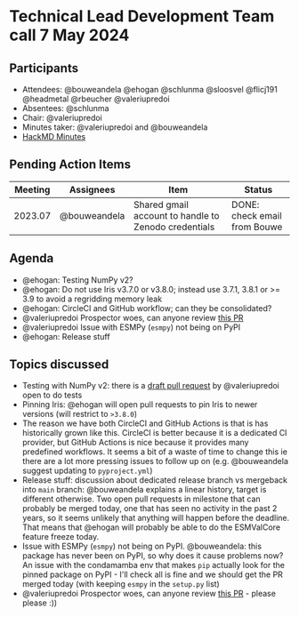 # Technical Lead Development Team call 7 May 2024

## Participants
- Attendees: @bouweandela @ehogan @schlunma @sloosvel @flicj191 @headmetal @rbeucher @valeriupredoi
- Absentees: @schlunma
- Chair: @valeriupredoi
- Minutes taker: @valeriupredoi and @bouweandela
- [HackMD Minutes](https://hackmd.io/VceghTxTT5-qgYMkV4pAyA?both)

## Pending Action Items
| Meeting | Assignees | Item | Status |
|-|-|-|-|
|2023.07|@bouweandela|Shared gmail account to handle to Zenodo credentials|DONE: check email from Bouwe|
   
## Agenda

- @ehogan: Testing NumPy v2?
- @ehogan: Do not use Iris v3.7.0 or v3.8.0; instead use 3.7.1, 3.8.1 or >= 3.9 to avoid a regridding memory leak
- @ehogan: CircleCI and GitHub workflow; can they be consolidated?
- @valeriupredoi Prospector woes, can anyone review [this PR](https://github.com/landscapeio/prospector/pull/658)
- @valeriupredoi Issue with ESMPy (`esmpy`) not being on PyPI
- @ehogan: Release stuff

## Topics discussed

- Testing with NumPy v2: there is a [draft pull request](https://github.com/ESMValGroup/ESMValCore/pull/2395) by @valeriupredoi open to do tests
- Pinning Iris: @ehogan will open pull requests to pin Iris to newer versions (will restrict to `>3.8.0`)
- The reason we have both CircleCI and GitHub Actions is that is has historically grown like this. CircleCI is better because it is a dedicated CI provider, but GitHub Actions is nice because it provides many predefined workflows. It seems a bit of a waste of time to change this ie there are a lot more pressing issues to follow up on (e.g. @bouweandela suggest updating to `pyproject.yml`)
- Release stuff: discussion about dedicated release branch vs mergeback into `main` branch: @bouweandela explains a linear history, target is different otherwise. Two open pull requests in milestone that can probably be merged today, one that has seen no activity in the past 2 years, so it seems unlikely that anything will happen before the deadline. That means that @ehogan will probably be able to do the ESMValCore feature freeze today.
- Issue with ESMPy (`esmpy`) not being on PyPI. @bouweandela: this package has never been on PyPI, so why does it cause problems now? An issue with the condamamba env that makes `pip` actually look for the pinned package on PyPI - I'll check all is fine and we should get the PR merged today (with keeping `esmpy` in the `setup.py` list)
- @valeriupredoi Prospector woes, can anyone review [this PR](https://github.com/landscapeio/prospector/pull/658) - please please :))

